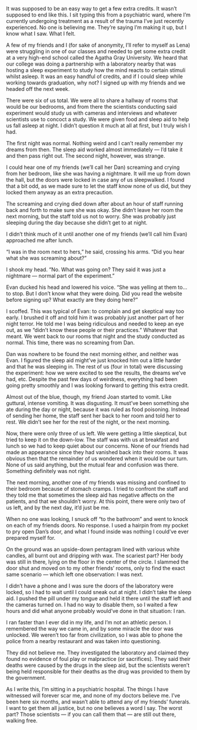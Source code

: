 It was supposed to be an easy way to get a few extra credits. It wasn’t supposed to end like this. I sit typing this from a psychiatric ward, where I’m currently undergoing treatment as a result of the trauma I’ve just recently experienced. No one is believing me. They’re saying I’m making it up, but I know what I saw. What I felt. 

A few of my friends and I (for sake of anonymity, I’ll refer to myself as Lena) were struggling in one of our classes and needed to get some extra credit at a very high-end school called the Agatha Gray University. We heard that our college was doing a partnership with a laboratory nearby that was hosting a sleep experiment to study how the mind reacts to certain stimuli whilst asleep. It was an easy handful of credits, and if I could sleep while working towards graduation, why not? I signed up with my friends and we headed off the next week. 

There were six of us total. We were all to share a hallway of rooms that would be our bedrooms, and from there the scientists conducting said experiment would study us with cameras and interviews and whatever scientists use to concoct a study. We were given food and sleep aid to help us fall asleep at night. I didn’t question it much at all at first, but I truly wish I had.

The first night was normal. Nothing weird and I can’t really remember my dreams from then. The sleep aid worked almost immediately — I’d take it and then pass right out. The second night, however, was strange. 

I could hear one of my friends (we’ll call her Dan) screaming and crying from her bedroom, like she was having a nightmare. It will me up from down the hall, but the doors were locked in case any of us sleepwalked. I found that a bit odd, as we made sure to let the staff know none of us did, but they locked them anyway as an extra precaution. 

The screaming and crying died down after about an hour of staff running back and forth to make sure she was okay. She didn’t leave her room the next morning, but the staff told us not to worry. She was probably just sleeping during the day because she didn’t get to at night. 

I didn’t think much of it until another one of my friends (we’ll call him Evan) approached me after lunch. 

“I was in the room next to hers,” he said, crossing his arms. “Did you hear what she was screaming about?”

I shook my head. “No. What was going on? They said it was just a nightmare — normal part of the experiment.”

Evan ducked his head and lowered his voice. “She was yelling at them to… to stop. But I don’t know what they were doing. Did you read the website before signing up? What exactly are they doing here?” 

I scoffed. This was typical of Evan: to complain and get skeptical way too early. I brushed it off and told him it was probably just another part of her night terror. He told me I was being ridiculous and needed to keep an eye out, as we “didn’t know these people or their practices.” Whatever that meant. We went back to our rooms that night and the study conducted as normal. This time, there was no screaming from Dan. 

Dan was nowhere to be found the next morning either, and neither was Evan. I figured the sleep aid might’ve just knocked him out a little harder and that he was sleeping in. The rest of us (four in total) were discussing the experiment: how we were excited to see the results, the dreams we’ve had, etc. Despite the past few days of weirdness, everything had been going pretty smoothly and I was looking forward to getting this extra credit. 

Almost out of the blue, though, my friend Joan started to vomit. Like guttural, intense vomiting. It was disgusting. It must’ve been something she ate during the day or night, because it was ruled as food poisoning. Instead of sending her home, the staff sent her back to her room and told her to rest. We didn’t see her for the rest of the night, or the next morning. 

Now, there were only three of us left. We were getting a little skeptical, but tried to keep it on the down-low. The staff was with us at breakfast and lunch so we had to keep quiet about our concerns. None of our friends had made an appearance since they had vanished back into their rooms. It was obvious then that the remainder of us wondered when it would be our turn. None of us said anything, but the mutual fear and confusion was there. Something definitely was not right. 

The next morning, another one of my friends was missing and confined to their bedroom because of stomach cramps. I tried to confront the staff and they told me that sometimes the sleep aid has negative affects on the patients, and that we shouldn’t worry. At this point, there were only two of us left, and by the next day, it’d just be me. 

When no one was looking, I snuck off “to the bathroom” and went to knock on each of my friends doors. No response. I used a hairpin from my pocket to pry open Dan’s door, and what I found inside was nothing I could’ve ever prepared myself for. 

On the ground was an upside-down pentagram lined with various white candles, all burnt out and dripping with wax. The scariest part? Her body was still in there, lying on the floor in the center of the circle. I slammed the door shut and moved on to my other friends’ rooms, only to find the exact same scenario — which left one observation: I was next. 

I didn’t have a phone and I was sure the doors of the laboratory were locked, so I had to wait until I could sneak out at night. I didn’t take the sleep aid. I pushed the pill under my tongue and held it there until the staff left and the cameras turned on. I had no way to disable them, so I waited a few hours and did what anyone probably would’ve done in that situation: I ran. 

I ran faster than I ever did in my life, and I’m not an athletic person. I remembered the way we came in, and by some miracle the door was unlocked. We weren’t too far from civilization, so I was able to phone the police from a nearby restaurant and was taken into questioning. 

They did not believe me. They investigated the laboratory and claimed they found no evidence of foul play or malpractice (or sacrifices). They said their deaths were caused by the drugs in the sleep aid, but the scientists weren’t being held responsible for their deaths as the drug was provided to them by the government. 

As I write this, I’m sitting in a psychiatric hospital. The things I have witnessed will forever scar me, and none of my doctors believe me. I’ve been here six months, and wasn’t able to attend any of my friends’ funerals. I want to get them all justice, but no one believes a word I say. The worst part? Those scientists — if you can call them that — are still out there, walking free.